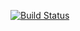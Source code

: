 [![Build Status](https://travis-ci.org/[hivanamcd]/[calculadora].png)](https://travis-ci.org/[hivanamcd]/[calculadora])
